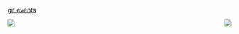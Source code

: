 <!--
**aylax/aylax** is a ✨ _special_ ✨ repository because its `README.md` (this file) appears on your GitHub profile.

Here are some ideas to get you started:

- 🔭 I’m currently working on ...
- 🌱 I’m currently learning ...
- 👯 I’m looking to collaborate on ...
- 🤔 I’m looking for help with ...
- 💬 Ask me about ...
- 📫 How to reach me: ...
- 😄 Pronouns: ...
- ⚡ Fun fact: ...
-->
[git events](https://gitstalk.netlify.app/aylax)

<a href="https://github.com/anuraghazra/github-readme-stats">
  <img align="center" src="https://github-readme-stats.vercel.app/api/top-langs/?username=aylax&hide=Vim%20script,Vim%20Snippet">
  <img align="right" src="https://github-readme-stats.vercel.app/api?username=aylax&show_icons=true">
</a>
